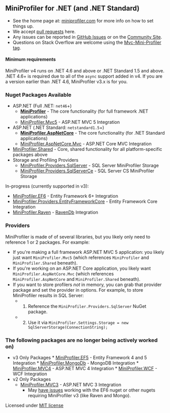## MiniProfiler for .NET (and .NET Standard)

* See the home page at: [miniprofiler.com](http://miniprofiler.com) for more info on how to set things up.
* We accept [pull requests](https://github.com/MiniProfiler/dotnet/pulls) here.
* Any issues can be reported in [GitHub Issues](https://github.com/MiniProfiler/dotnet/issues) or on the [Community Site](http://community.miniprofiler.com/).
* Questions on Stack Overflow are welcome using the [Mvc-Mini-Profiler tag](https://stackoverflow.com/questions/tagged/mvc-mini-profiler).

#### Minimum requirements
MiniProfiler v4 runs on .NET 4.6 and above or .NET Standard 1.5 and above. .NET 4.6+ is required due to all of the `async` support added in v4. If you are a version earlier than .NET 4.6, MiniProfiler v3.x is for you.

### Nuget Packages Available  
  * ASP.NET (Full .NET: `net46`+)
      * **[MiniProfiler](https://www.nuget.org/packages/MiniProfiler/)** - The core functionality (for full framework .NET applications)
      * [MiniProfiler.Mvc5](https://www.nuget.org/packages/MiniProfiler.Mvc5/) - ASP.NET MVC 5 Integration 
  * ASP.NET (.NET Standard: `netstandard1.5`+)
      * **[MiniProfiler.AspNetCore](https://www.nuget.org/packages/MiniProfiler.AspNetCore/)** - The core functionality (for .NET Standard applications)
      * [MiniProfiler.AspNetCore.Mvc](https://www.nuget.org/packages/MiniProfiler.AspNetCore.Mvc/) - ASP.NET Core MVC Integration 
  * [MiniProfiler.Shared](https://www.nuget.org/packages/MiniProfiler.Shared/) - Core, shared functionality for all platform-specific packages above
  *  Storage and Profiling Providers
      * [MiniProfiler.Providers.SqlServer](https://www.nuget.org/packages/MiniProfiler.Providers.SqlServer/) - SQL Server MiniProfiler Storage
      * [MiniProfiler.Providers.SqlServerCe](https://www.nuget.org/packages/MiniProfiler.Providers.SqlServerCe/) - SQL Server CS MiniProfiler Storage

In-progress (currently supported in v3):  
  * [MiniProfiler.EF6](https://www.nuget.org/packages/MiniProfiler.EF6/) - Entity Framework 6+ Integration
  * [MiniProfiler.Providers.EntityFrameworkCore](https://www.nuget.org/packages/MiniProfiler.Providers.EntityFrameworkCore/) - Entity Framework Core Integration
  * [MiniProfiler.Raven](https://www.nuget.org/packages/MiniProfiler.Raven/) - [RavenDb](https://ravendb.net) Integration

### Providers
MiniProfiler is made of of several libraries, but you likely only need to reference 1 or 2 packages. For example:  
* If you're making a full framework ASP.NET MVC 5 application: you likely just want `MiniProfiler.Mvc5` (which references `MiniProfiler` and `MiniProfiler.Shared` beneath).
* If you're working on an ASP.NET Core application, you likely want `MiniProfiler.AspNetCore.Mvc` (which references `MiniProfiler.AspNetCore` and `MiniProfiler.Shared` beneath).
* If you want to store profilers *not* in memory, you can grab that provider package and set the provider in options. For example, to store MiniProfiler results in SQL Server:
   * 1. Reference the `MiniProfiler.Providers.SqlServer` NuGet package.
   * 2. Use it via `MiniProfiler.Settings.Storage = new SqlServerStorage(ConnectionString);`

### The following packages are no longer being actively worked on)
  *  v3 Only Packages
    * [MiniProfiler.EF5](https://www.nuget.org/packages/MiniProfiler.EF5/) - Entity Framework 4 and 5 Integration
    * [MiniProfiler.MongoDb](https://www.nuget.org/packages/MiniProfiler.MongoDb/) - MongoDB Integration
    * [MiniProfiler.MVC4](https://www.nuget.org/packages/MiniProfiler.Mvc4/) - ASP.NET MVC 4 Integration
    * [MiniProfiler.WCF](https://www.nuget.org/packages/MiniProfiler.WCF/) - WCF Integration
  * v2 Only Packages
    * [MiniProfiler.MVC3](https://www.nuget.org/packages/MiniProfiler.MVC3/) - ASP.NET MVC 3 Integration
	    * May [have issues](https://github.com/MiniProfiler/dotnet/issues/81) working with the EF6 nuget or other nugets requiring MiniProfiler v3 (like Raven and Mongo).

Licensed under [MIT license](LICENSE.txt)